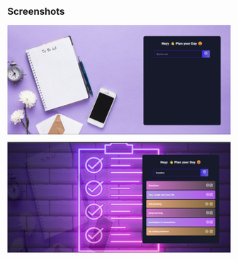 ## Screenshots

![Screenshot of the Myntra Clone](Screenshot3.png)

![Screenshot of the Myntra Clone](Screenshot4.png)
